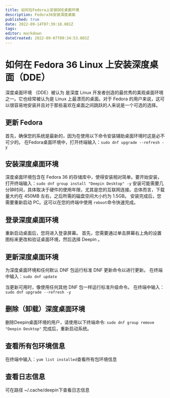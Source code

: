 ```yaml
---
title: 如何在Fedora上安装DDE桌面环境
description: Fedora36安装深度桌面
published: true
date: 2022-09-14T07:39:18.081Z
tags: 
editor: markdown
dateCreated: 2022-09-07T09:34:53.083Z
---
```


# 如何在 Fedora 36 Linux 上安装深度桌面（DDE）

深度桌面环境 （DDE）被认为  是深度 Linux 开发者创造的最优秀的美观桌面环境之一。它也经常被认为是 Linux 上最漂亮的桌面。对于 Fedora 的用户来说，这可以很容易地安装并且对于那些喜欢在桌面之间跳跃的人来说是一个可选的选择。

## 更新 Fedora

首先，确保您的系统是最新的，因为在使用以下命令安装辅助桌面环境时这是必不可少的。
在Fedora桌面环境中，打开终端输入：```sudo dnf upgrade --refresh -y```

## 安装深度桌面环境

深度桌面环境包含在 Fedora 36 的存储库中，使得安装相对简单。要开始安装，打开终端输入：```sudo dnf group install "Deepin Desktop" -y```
安装可能需要几分钟时间，具体取决于硬件的使用年限，尤其是您的互联网连接。总体而言，下载量大约在 450MB 左右，之后所需的磁盘空间大小约为 1.5GB。
安装完成后，您需要重新启动 PC。这可以在您的终端中使用 ```reboot```命令快速完成。

## 登录深度桌面环境

重新启动桌面后，您将进入登录屏幕。
首先，您需要通过单击屏幕右上角的设置图标来更改和验证桌面环境，然后选择 Deepin 。

## 更新深度桌面环境

为深度桌面环境和任何默认 DNF 包运行标准 DNF 更新命令以进行更新。
在终端中输入：```sudo dnf update```

当更新可用时，像使用任何其他 DNF 包一样运行标准升级命令。
在终端中输入：```sudo dnf upgrade --refresh -y```

## 删除（卸载）深度桌面环境

删除Deepin桌面环境的用户，请使用以下终端命令:
``` sudo dnf group remove "Deepin Desktop" ```
完成后，重新启动系统。

## 查看所有包环境信息
在终端中输入：```yum list installed```查看所有包环境信息

## 查看日志信息
可在路径 ~/.cache/deepin下查看日志信息


